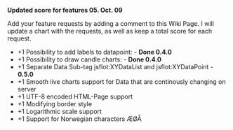 **Updated score for features 05. Oct. 09**

Add your feature requests by adding a comment to this Wiki Page. I will update a chart with the requests, as well as keep a total score for each request.

  * +1 Possibility to add labels to datapoint:  - **Done 0.4.0**
  * +1 Possibility to draw candle charts: - **Done 0.4.0**
  * +1 Separate Data Sub-tag jsflot:XYDataList and jsflot:XYDataPoint - **0.5.0**
  * +1 Smooth live charts support for Data that are continously changing on server
  * +1 UTF-8 encoded HTML-Page support
  * +1 Modifying border style
  * +1 Logarithmic scale support
  * +1 Support for Norwegian characters ÆØÅ
